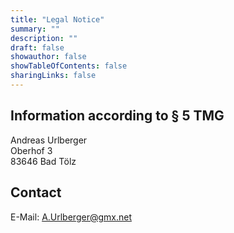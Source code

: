 ```yaml
---
title: "Legal Notice"
summary: ""
description: ""
draft: false
showauthor: false
showTableOfContents: false  
sharingLinks: false
---
```


## Information according to § 5 TMG
Andreas Urlberger  
Oberhof 3  
83646 Bad Tölz

## Contact
E-Mail: A.Urlberger@gmx.net

